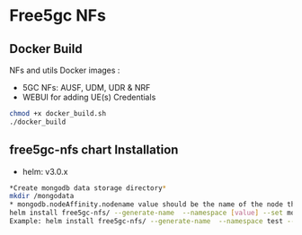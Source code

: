 # Free5gc NFs

## Docker Build
NFs and utils Docker images : 
- 5GC NFs: AUSF, UDM, UDR & NRF 
- WEBUI for adding UE(s) Credentials

```bash
chmod +x docker_build.sh
./docker_build
```

## free5gc-nfs chart Installation
- helm: v3.0.x 
```bash
*Create mongodb data storage directory* 
mkdir /mongodata
* mongodb.nodeAffinity.nodename value should be the name of the node that contain the mongodata directory  *
helm install free5gc-nfs/ --generate-name  --namespace [value] --set mongodb.nodeAffinity.nodename= [value]  global.plmn.mcc= [value] global.plmn.mnc= [value]
Example: helm install free5gc-nfs/ --generate-name  --namespace test --set mongodb.nodeAffinity.nodename=minikube  global.plmn.mcc=208 global.plmn.mnc=91

```